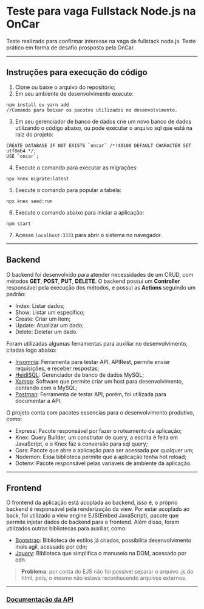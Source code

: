 # Teste para vaga Fullstack Node.js na OnCar

Teste realizado para confirmar interesse na vaga de fullstack node.js. Teste prático em forma de desafio prosposto pela OnCar.
___

## Instruções para execução do código
1. Clone ou baixe o arquivo do repositório;
2. Em seu ambiente de desenvolvimento execute:
```
npm install ou yarn add
//Comando para baixar os pacotes utilizados no desenvolvimento.
```
3. Em seu gerenciador de banco de dados crie um novo banco de dados utilizando o código abaixo, ou pode executar o arquivo sql que está na raiz do projeto:
```
CREATE DATABASE IF NOT EXISTS `oncar` /*!40100 DEFAULT CHARACTER SET utf8mb4 */;
USE `oncar`;
```
4. Execute o comando para executar as migrações:
```
npx knex migrate:latest   
```
5. Execute o comando para popular a tabela:
```
npx knex seed:run   
```
6. Execute o comando abaixo para iniciar a aplicação:
```
npm start
```
7. Acesse `localhost:3333` para abrir o sistema no navegador.

___
## Backend
O backend foi desenvolvido para atender necessidades de um CRUD, com métodos **GET**, **POST**, **PUT**, **DELETE**. O backend possui um **Controller** responsável pela execução dos métodos, e possui as **Actions** seguindo um padrão:
- Index: Listar dados;
- Show: Listar um especifico;
- Create: Criar um item;
- Update: Atualizar um dado;
- Delete: Deletar um dado.

Foram utilizadas algumas ferramentas para auxiliar no desenvolvimento, citadas logo abaixo:
- [Insomnia](https://insomnia.rest/download/): Ferramenta para testar API, APIRest, permite enviar requisições, e receber respostas;
- [HeidiSQL](https://www.heidisql.com/download.php): Gerenciador de banco de dados MySQL;
- [Xampp](https://www.apachefriends.org/pt_br/download.html): Software que permite criar um host para desenvolvimento, contando com o MySQL;
- [Postman](https://www.postman.com/downloads/): Ferramenta de testar API, porém, foi utilizada para documentar a API.

O projeto conta com pacotes essencias para o desenvolvimento produtivo, como:
- Express: Pacote responsável por fazer o roteamento da aplicação;
- Knex: Query Builder, um construtor de query, a escrita é feita em JavaScript, e o Knex faz a conversão para sql query;
- Cors: Pacote que abre a aplicação para ser acessada por qualquer um;
- Nodemon: Essa biblioteca permite que a aplicação tenha hot reload;
- Dotenv: Pacote responsável pelas variaveis de ambiente da aplicação.

___
## Frontend
O frontend da aplicação está acoplada ao backend, isso é, o próprio backend é responsável pela renderização da view. Por estar acoplado ao back, foi utilizado a view engine EJS(Embed JavaScript), pacote que permite injetar dados do backend para o frontend. Além disso, foram utilizados outras bibliotecas para auxiliar, como:
- [Bootstrap](https://www.bootstrapcdn.com/): Biblioteca de estilos já criados, possibilita desenvolvimento mais agil, acessado por cdn;
- [Jquery](https://code.jquery.com/): Biblioteca que simplifica o manuseio na DOM, acessado por cdn.

> **Problema**: por conta do EJS não foi possível separar o arquivo .js do html, pois, o mesmo não estava reconhecendo arquivos externos.

___
### [Documentação da API](https://documenter.getpostman.com/view/12149625/T1DpBwtH)



